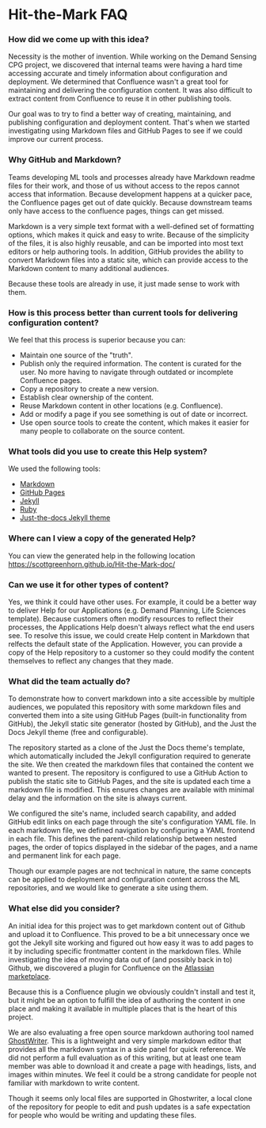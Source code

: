 # Hit-the-Mark FAQ

### How did we come up with this idea?
Necessity is the mother of invention. While working on the Demand Sensing CPG project, we discovered that internal teams were having a hard time accessing accurate and timely information about configuration and deployment. We determined that Confluence wasn't a great tool for maintaining and delivering the configuration content. It was also difficult to extract content from Confluence to reuse it in other publishing tools. 

Our goal was to try to find a better way of creating, maintaining, and publishing configuration and deployment content. That's when we started investigating using Markdown files and GitHub Pages to see if we could improve our current process. 

### Why GitHub and Markdown?
Teams developing ML tools and processes already have Markdown readme files for their work, and those of us without access to the repos cannot access that information. Because development happens at a quicker pace, the Confluence pages get out of date quickly. Because downstream teams only have access to the confluence pages, things can get missed.

Markdown is a very simple text format with a well-defined set of formatting options, which makes it quick and easy to write. Because of the simplicity of the files, it is also highly reusable, and can be imported into most text editors or help authoring tools. In addition, GitHub provides the ability to convert Markdown files into a static site, which can provide access to the Markdown content to many additional audiences. 

Because these tools are already in use, it just made sense to work with them.

### How is this process better than current tools for delivering configuration content?
We feel that this process is superior because you can:
+ Maintain one source of the "truth".
+ Publish only the required information. The content is curated for the user. No more having to navigate through outdated or incomplete Confluence pages.
+ Copy a repository to create a new version.
+ Establish clear ownership of the content.
+ Reuse Markdown content in other locations (e.g. Confluence).
+ Add or modify a page if you see something is out of date or incorrect.
+ Use open source tools to create the content, which makes it easier for many people to collaborate on the source content.

### What tools did you use to create this Help system?
We used the following tools:
+ [Markdown](https://daringfireball.net/projects/markdown/)
+ [GitHub Pages](https://pages.github.com/)
+ [Jekyll](https://jekyllrb.com/)
+ [Ruby](https://www.ruby-lang.org/en/)
+ [Just-the-docs Jekyll theme](https://just-the-docs.github.io/just-the-docs/)

### Where can I view a copy of the generated Help? 
You can view the generated help in the following location https://scottgreenhorn.github.io/Hit-the-Mark-doc/

### Can we use it for other types of content?
Yes, we think it could have other uses. For example, it could be a better way to deliver Help for our Applications (e.g. Demand Planning, Life Sciences template). Because customers often modify resources to reflect their processes, the Applications Help doesn't always reflect what the end users see. To resolve this issue, we could create Help content in Markdown that relfects the default state of the Application. However, you can provide a copy of the Help repository to a customer so they could modify the content themselves to reflect any changes that they made.

### What did the team actually do?
To demonstrate how to convert markdown into a site accessible by multiple audiences, we populated this repository with some markdown files and converted them into a site using GitHub Pages (built-in functionality from GitHub), the Jekyll static site generator (hosted by GitHub), and the Just the Docs Jekyll theme (free and configurable).

The repository started as a clone of the Just the Docs theme's template, which automatically included the Jekyll configuration required to generate the site. We then created the markdown files that contained the content we wanted to present. The repository is configured to use a GitHub Action to publish the static site to GitHub Pages, and the site is updated each time a markdown file is modified. This ensures changes are available with minimal delay and the information on the site is always current.

We configured the site's name, included search capability, and added GitHub edit links on each page through the site's configuration YAML file. In each markdown file, we defined navigation by configuring a YAML frontend in each file. This defines the parent-child relationship between nested pages, the order of topics displayed in the sidebar of the pages, and a name and permanent link for each page.

Though our example pages are not technical in nature, the same concepts can be applied to deployment and configuration content across the ML repositories, and we would like to generate a site using them.

### What else did you consider?
An initial idea for this project was to get markdown content out of Github and upload it to Confluence. This proved to be a bit unnecessary once we got the Jekyll site working and figured out how easy it was to add pages to it by including specific frontmatter content in the markdown files. While investigating the idea of moving data out of (and possibly back in to) Github, we discovered a plugin for Confluence on the [Atlassian marketplace](https://marketplace.atlassian.com/apps/1216106/github-links-for-confluence?hosting=cloud&tab=overview).

Because this is a Confluence plugin we obviously couldn't install and test it, but it might be an option to fulfill the idea of authoring the content in one place and making it available in multiple places that is the heart of this project.

We are also evaluating a free open source markdown authoring tool named [GhostWriter](https://github.com/KDE/ghostwriter/releases/tag/2.1.6). This is a lightweight and very simple markdown editor that provides all the markdown syntax in a side panel for quick reference. We did not perform a full evaluation as of this writing, but at least one team member was able to download it and create a page with headings, lists, and images within minutes. We feel it could be a strong candidate for people not familiar with markdown to write content.

Though it seems only local files are supported in Ghostwriter, a local clone of the repository for people to edit and push updates is a safe expectation for people who would be writing and updating these files.
